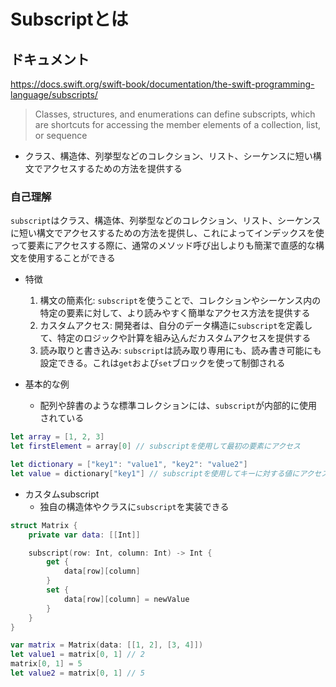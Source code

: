 # Subscriptとは

## ドキュメント

https://docs.swift.org/swift-book/documentation/the-swift-programming-language/subscripts/

> Classes, structures, and enumerations can define subscripts, which are shortcuts for accessing the member elements of a collection, list, or sequence

* クラス、構造体、列挙型などのコレクション、リスト、シーケンスに短い構文でアクセスするための方法を提供する

### 自己理解

`subscript`はクラス、構造体、列挙型などのコレクション、リスト、シーケンスに短い構文でアクセスするための方法を提供し、これによってインデックスを使って要素にアクセスする際に、通常のメソッド呼び出しよりも簡潔で直感的な構文を使用することができる

* 特徴
  1. 構文の簡素化: `subscript`を使うことで、コレクションやシーケンス内の特定の要素に対して、より読みやすく簡単なアクセス方法を提供する
  2. カスタムアクセス: 開発者は、自分のデータ構造に`subscript`を定義して、特定のロジックや計算を組み込んだカスタムアクセスを提供する
  3. 読み取りと書き込み: `subscript`は読み取り専用にも、読み書き可能にも設定できる。これは`get`および`set`ブロックを使って制御される

* 基本的な例
  * 配列や辞書のような標準コレクションには、`subscript`が内部的に使用されている

``` swift
let array = [1, 2, 3]
let firstElement = array[0] // subscriptを使用して最初の要素にアクセス

let dictionary = ["key1": "value1", "key2": "value2"]
let value = dictionary["key1"] // subscriptを使用してキーに対する値にアクセス
```

* カスタムsubscript
  * 独自の構造体やクラスに`subscript`を実装できる

``` swift
struct Matrix {
    private var data: [[Int]]

    subscript(row: Int, column: Int) -> Int {
        get {
            data[row][column]
        }
        set {
            data[row][column] = newValue
        }
    }
}

var matrix = Matrix(data: [[1, 2], [3, 4]])
let value1 = matrix[0, 1] // 2
matrix[0, 1] = 5
let value2 = matrix[0, 1] // 5
```